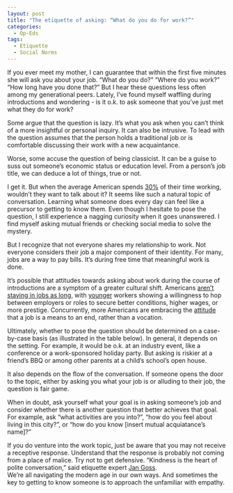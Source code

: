 ```yaml
---
layout: post
title: "The etiquette of asking: “What do you do for work?”"
categories:
  - Op-Eds
tags:
  - Etiquette
  - Social Norms
---
```


If you ever meet my mother, I can guarantee that within the first five minutes she will ask you about your job.  “What do you do?”  “Where do you work?”  “How long have you done that?”  But I hear these questions less often among my generational peers.  Lately, I’ve found myself waffling during introductions and wondering - is it o.k. to ask someone that you’ve just met what they do for work?

Some argue that the question is lazy.  It’s what you ask when you can’t think of a more insightful or personal inquiry.  It can also be intrusive.  To lead with the question assumes that the person holds a traditional job or is comfortable discussing their work with a new acquaintance.

Worse, some accuse the question of being classicist.  It can be a guise to suss out someone’s economic status or education level.  From a person’s job title, we can deduce a lot of things, true or not. 

I get it.  But when the average American spends [30%](https://www.bls.gov/charts/american-time-use/emp-by-ftpt-job-edu-h.htm) of their time working, wouldn’t they want to talk about it?  It seems like such a natural topic of conversation.  Learning what someone does every day can feel like a precursor to getting to know them.  Even though I hesitate to pose the question, I still experience a nagging curiosity when it goes unanswered.  I find myself asking mutual friends or checking social media to solve the mystery.  

But I recognize that not everyone shares my relationship to work.  Not everyone considers their job a major component of their identity.  For many, jobs are a way to pay bills.  It’s during free time that meaningful work is done.

It’s possible that attitudes towards asking about work during the course of introductions are a symptom of a greater cultural shift.  Americans [aren’t staying in jobs as long](https://www.caprelo.com/insights-resources/industry-trends/the-great-resignation-an-analysis-of-job-tenure-over-the-years/), with [younger](https://www.bls.gov/news.release/pdf/tenure.pdf) workers showing a willingness to hop between employers or roles to secure better conditions, higher wages, or more prestige.  Concurrently, more Americans are embracing the [attitude](https://www.pewresearch.org/social-trends/2023/03/30/how-americans-view-their-jobs/) that a job is a means to an end, rather than a vocation.

Ultimately, whether to pose the question should be determined on a case-by-case basis (as illustrated in the table below).  In general, it depends on the setting.  For example, it would be o.k. at an industry event, like a conference or a work-sponsored holiday party.  But asking is riskier at a friend’s BBQ or among other parents at a child’s school’s open house.  

It also depends on the flow of the conversation.  If someone opens the door to the topic, either by asking you what your job is or alluding to their job, the question is fair game.    

When in doubt, ask yourself what your goal is in asking someone’s job and consider whether there is another question that better achieves that goal.  For example, ask “what activities are you into?”, “how do you feel about living in this city?”, or “how do you know [insert mutual acquiatance’s name]?”  

If you do venture into the work topic, just be aware that you may not receive a receptive response. Understand that the response is probably not coming from a place of malice. Try not to get defensive. “Kindness is the heart of polite conversation,” said etiquette expert [Jan Goss](https://www.rd.com/list/rude-conversation-habits/).  
We’re all navigating the modern age in our own ways. And sometimes the key to getting to know someone is to approach the unfamiliar with empathy.  
